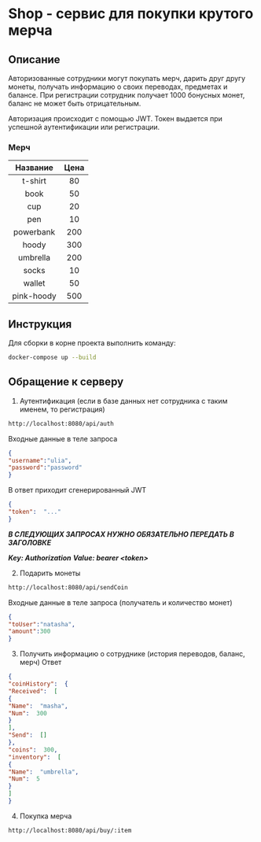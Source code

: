 # Shop - сервис для покупки крутого мерча
## Описание
Авторизованные сотрудники могут покупать мерч, дарить друг другу монеты, получать информацию о своих переводах, предметах и балансе. При регистрации сотрудник получает 1000 бонусных монет, баланс не может быть отрицательным.

Авторизация происходит с помощью JWT. Токен выдается при успешной аутентификации или регистрации.
### Мерч
| Название | Цена |
|:--:|:--:|
| t-shirt | 80
| book| 50
| cup| 20
| pen| 10
| powerbank| 200
| hoody| 300
| umbrella| 200
| socks| 10
| wallet| 50
| pink-hoody| 500

## Инструкция

Для сборки в корне проекта выполнить команду:
```bash
docker-compose up --build
```
## Обращение к серверу

 1.  Аутентификация (если в базе данных нет сотрудника с таким именем, то регистрация)
```bash
http://localhost:8080/api/auth
``` 
Входные данные в теле запроса
```json
{
"username":"ulia",
"password":"password"
}
```
В ответ приходит сгенерированный JWT
```json
{
"token":  "..."
}
```
***В СЛЕДУЮЩИХ ЗАПРОСАХ НУЖНО ОБЯЗАТЕЛЬНО ПЕРЕДАТЬ В ЗАГОЛОВКЕ***

***Key: Authorization***
***Value: bearer \<token\>***

2. Подарить монеты
```bash 
http://localhost:8080/api/sendCoin
```
Входные данные в теле запроса (получатель и количество монет)
```json
{
"toUser":"natasha",  
"amount":300  
}
```
3. Получить информацию о сотруднике (история переводов, баланс, мерч)
Ответ
```json
{
"coinHistory":  {  
"Received":  [  
{
"Name":  "masha",
"Num":  300
}
],
"Send":  []  
},
"coins":  300,
"inventory":  [  
{
"Name":  "umbrella",
"Num":  5
}
]
}
```
4.  Покупка мерча
```bash
http://localhost:8080/api/buy/:item
``` 
